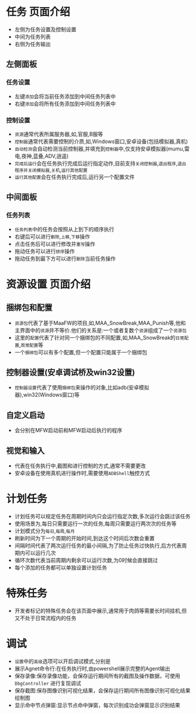 <!-- markdownlint-disable MD033 MD041 -->

# 任务 页面介绍

- 左侧为任务设置及控制设置
- 中间为任务列表
- 右侧为任务输出

## 左侧面板

### 任务设置

- 左键`添加`会将当前任务添加到中间任务列表中
- 右键`添加`会将所有任务添加到中间任务列表中

### 控制设置

- `资源`通常代表所属服务器,如,官服,B服等
- `控制器`通常代表需要控制的介质,如,Windows窗口,安卓设备(包括模拟器,真机)
- `自动检测`会自动检测当前控制器,并填充到`控制器`中,仅支持安卓模拟器(mumu,雷电,夜神,蓝叠,ADV,逍遥)
- `完成后运行`会在任务执行完成后运行指定动作,目前支持`关闭控制器`,`退出程序`,`退出程序并关闭模拟器`,`关机`,`运行其他配置`
- `运行其他配置`会在任务执行完成后,运行另一个配置文件

## 中间面板

### 任务列表

- `任务列表`中的任务会按照从上到下的顺序执行
- 右键后可以进行`删除`,`上移`,`下移`操作
- 点击任务后可以进行修改并`重写`操作
- 拖动任务可以进行`排序`操作
- 拖动任务到最下方可以进行`删除`当前任务操作

# 资源设置 页面介绍

## 捆绑包和配置

- `资源包`代表了基于MaaFW的项目,如,MAA_SnowBreak,MAA_Punish等,他和主界面中的`资源`并不等价.他们的关系是:一个或者复数个`资源`组成了一个`资源包`
- 这里的`配置`代表了针对同一个捆绑包的不同配置,如,MAA_SnowBreak的`日常配置`,`周常配置`等
- 一个`捆绑包`可以有多个配置,但一个配置只能属于一个捆绑包

## 控制器设置(安卓调试桥及win32设置)

- `控制器设置`代表了使用`捆绑包`来操作的对象,比如adb(安卓模拟器),win32(Windows窗口)等

## 自定义启动

- 会分别在MFW启动前和MFW启动后执行的程序

## 视觉和输入

- 代表在任务执行中,截图和进行控制的方式,通常不需要更改
- 安卓设备在使用真机进行操作时,需要使用`ADBShell`触控方式

# 计划任务

- 计划任务可以规定任务在周期时间内只会运行指定次数,多次运行会跳过该任务
- 使用场景为,每日只需要运行一次的任务,每周只需要运行两次次的任务等
- 计划模式分为`每日`,`每周`,`每月`
- 刷新时间为下一个周期的开始时间,到达这个时间后次数会重置
- 间隔时间代表了两次运行任务的最小间隔,为了防止任务过快执行,后方代表周期内可以运行几次
- 循环次数代表当前周期内剩余可以运行次数,为0时候会直接跳过
- 每个添加的任务都可以单独设置计划任务

# 特殊任务

- 开发者标记的特殊任务会在该页面中展示,通常用于肉鸽等需要长时间挂机,但又不处于日常流程内的任务

# 调试

- `设置`中的`高级`选项可以开启调试模式,分别是
- 展示Agnet命令行:在任务执行时,由powershell展示完整的Agent输出
- 保存录像:保存录像功能，会保存运行期间所有的截图及操作数据，可使用 `DbgController` 进行复现调试
- 保存截图:保存图像识别可视化结果，会保存运行期间所有图像识别可视化结果绘制图
- 显示命中节点弹窗:显示节点命中弹窗，每次识别成功会弹窗显示识别结果
